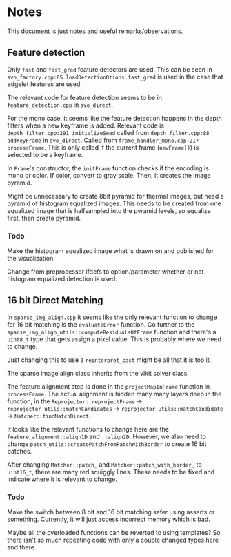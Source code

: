# Notes

This document is just notes and useful remarks/observations. 


## Feature detection

Only `fast` and `fast_grad` feature detectors are used. This can be seen in `svo_factory.cpp:85 loadDetectionOtions`. `fast_grad` is used in the case that edgelet features are used.

The relevant code for feature detection seems to be in `feature_detection.cpp` in `svo_direct`. 

For the mono case, it seems like the feature detection happens in the depth filters when a new keyframe is added. Relevant code is `depth_filter.cpp:291 initializeSeed` called from `depth_filter.cpp:88 addKeyFrame` in `svo_direct`. Called from `frame_handler_mono.cpp:217 processFrame`. This is only called if the current frame (`newFrame()`) is selected to be a keyframe. 

In `Frame`'s constructor, the `initFrame` function checks if the encoding is mono or color. If color, convert to gray scale. Then, it creates the image pyramid.

Might be unnecessary to create 8bit pyramid for thermal images, but need a pyramid of histogram equalized images. This needs to be created from one equalized image that is halfsampled into the pyramid levels, so equalize first, then create pyramid. 


### Todo 

Make the histogram equalized image what is drawn on and published for the visualization.

Change from preprocessor ifdefs to option/parameter whether or not histogram equalized detection is used.


## 16 bit Direct Matching

In `sparse_img_align.cpp` it seems like the only relevant function to change for 16 bit matching is the `evaluateError` function. Go further to the `sparse_img_align_utils::computeResidualsOfFrame` function and there's a `uint8_t` type that gets assign a pixel value. This is probably where we need to change. 

Just changing this to use a `reinterpret_cast` might be all that it is too it.

The sparse image align class inherits from the vikit solver class. 

The feature alignment step is done in the `projectMapInFrame` function in `processFrame`. The actual alignment is hidden many many layers deep in the function, in the `Reprojector::reprojectFrame` -> `reprojector_utils::matchCandidates` -> `reprojector_utils::matchCandidate` -> `Matcher::findMatchDirect`. 

It looks like the relevant functions to change here are the `feature_alignment::align1D` and `::align2D`. However, we also need to change `patch_utils::createPatchFromPatchWithBorder` to create 16 bit patches.

After changing `Matcher::patch_` and `Matcher::patch_with_border_` to `uint16_t`, there are many red squiggly lines. These needs to be fixed and indicate where it is relevant to change. 

### Todo

Make the switch between 8 bit and 16 bit matching safer using asserts or something. Currently, it will just access incorrect memory which is bad.

Maybe all the overloaded functions can be reverted to using templates? So there isn't so much repeating code with only a couple changed types here and there.

